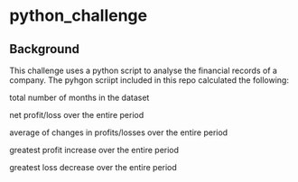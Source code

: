 # python_challenge

## Background

This challenge uses a python script to analyse the financial records of a company. The pyhgon scriipt included in this repo calculated the following:

  total number of months in the dataset
  
  net profit/loss over the entire period
  
  average of changes in profits/losses over the entire period
  
  greatest profit increase over the entire period
  
  greatest loss decrease over the entire period
